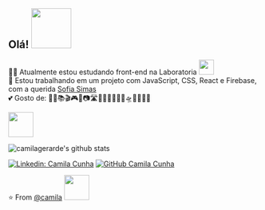 ## Olá! <img src='https://media.giphy.com/media/bcKmIWkUMCjVm/giphy.gif' width='80"'>

👩‍💻 Atualmente estou estudando front-end na Laboratoria <img src="https://media.giphy.com/media/WUlplcMpOCEmTGBtBW/giphy.gif" width="30">  
🤯 Estou trabalhando em um projeto com JavaScript, CSS, React e Firebase, com a querida [Sofia Simas](https://github.com/SofiaSimas)  
💕 Gosto de: 🏡👫📚🎬🎮🎨📷🛣🚀🧝🧛‍♂️🦸‍♀️🛸🏰🕵🏻‍♂️  



<img src="https://media.giphy.com/media/mGcNjsfWAjY5AEZNw6/giphy.gif" width="50">

![camilagerarde's github stats](https://github-readme-stats.vercel.app/api?username=camilagerarde&show_icons=true&hide_border=false&line_height=20&title_color=f69673&icon_color=1b93c9&show_owner=true")

[![Linkedin: Camila Cunha](https://img.shields.io/badge/-camilagerarde-blue?style=flat-square&logo=Linkedin&logoColor=white&link=https://www.linkedin.com/in/camilagerarde/)](https://www.linkedin.com/in/camilagerarde/)
[![GitHub Camila Cunha](https://img.shields.io/github/followers/camilagerarde?label=follow&style=social)](https://github.com/camilagerarde)

⭐️ From [@camila](https://github.com/camilagerarde)
<img src="https://media.giphy.com/media/VgCDAzcKvsR6OM0uWg/giphy.gif" width="50">

<!--
![camilagerarde's github stats](https://github-readme-stats.vercel.app/api?username=camilagerarde&show_icons=true&theme=dracula)
<img src = "https://github-readme-stats.vercel.app/api/top-langs/?username=camilagerarde&theme=tokyonight">
<p>
  <img alt="JavaScript" src="https://img.shields.io/badge/-JavaScript-%23F7DF1C?style=flat-square&logo=javascript&logoColor=white" />
  <img alt="HTML5" src="https://img.shields.io/badge/-HTML5-E34F26?style=flat-square&logo=html5&logoColor=white" />
  <img alt="CSS3" src="https://img.shields.io/badge/-CSS3-%231572B6?style=flat-square&logo=css3&logoColor=white" />
  <img alt="git" src="https://img.shields.io/badge/-Git-F05032?style=flat-square&logo=git&logoColor=white" />
  <img alt="npm" src="https://img.shields.io/badge/-NPM-CB3837?style=flat-square&logo=npm&logoColor=white" />
  <img alt="Nodejs" src="https://img.shields.io/badge/-Nodejs-43853d?style=flat-square&logo=Node.js&logoColor=white" />
  <img alt="React" src="https://img.shields.io/badge/-React-45b8d8?style=flat-square&logo=react&logoColor=white" />
  <img alt="Firebase" src="https://img.shields.io/badge/-React-45b8d8?style=flat-square&logo=react&logoColor=white" />
  <img alt="ESlint" src="https://img.shields.io/badge/-ESLint-%234B32C3?style=flat-square&logo=eslint&logoColor=white" />
  <img alt="VSCode" src="https://img.shields.io/badge/-VSCode-%23007ACC?style=flat-square&logo=visual-studio-code" />
</p>   
-->
